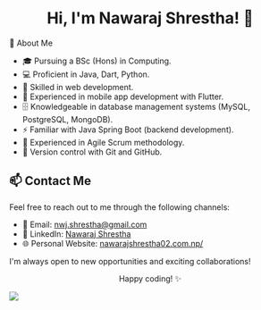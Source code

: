 <!-- Main Header -->
<h1 align="center">Hi, I'm Nawaraj Shrestha! 👋</h1>

🌱 About Me
- 🎓 Pursuing a BSc (Hons) in Computing.
- 💻 Proficient in Java, Dart, Python.
- 🌟 Skilled in web development.
- 📱 Experienced in mobile app development with Flutter.
- 🗄️ Knowledgeable in database management systems (MySQL, PostgreSQL, MongoDB).
- ⚡ Familiar with Java Spring Boot (backend development).
- 🚀 Experienced in Agile Scrum methodology.
- 📜 Version control with Git and GitHub.
<!-- Contact Me -->
## 📫 Contact Me

Feel free to reach out to me through the following channels:

- 📧 Email: [nwj.shrestha@gmail.com](mailto:nwj.shrestha@gmail.com)
- 💼 LinkedIn: [Nawaraj Shrestha](https://www.linkedin.com/in/nwj002/)
- 🌐 Personal Website: [nawarajshrestha02.com.np/](https://nawarajshrestha02.com.np/)

I'm always open to new opportunities and exciting collaborations!

<!-- Footer -->
<p align="center">
  Happy coding! ✨
</p>
<img src="https://media2.giphy.com/media/iIqmM5tTjmpOB9mpbn/giphy.gif"/>
